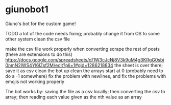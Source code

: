 # giunobot1
Giuno's bot for the custom game!


TODO
a lot of the code needs fixing; probably change it from OS to some other system
clean the csv file
    
    
make the csv file work properly when converting
scrape the rest of posts (there are extensions to do this)
  https://docs.google.com/spreadsheets/d/1W3cJcNj8V3k9uM4g3KRgG0sbi0nmN2lWS4Yl6lZsf2M/edit?pli=1#gid=1286218834
  the sheet is over there; save it as csv 
  clean the bot up
   clean the arrays start at 0 (probably need to do a -1 somewhere)
   fix the problem with newlines, and fix the problems with emojis not working properly
   
  The bot works by:
   saving the file as a csv locally; then converting the csv to array; then reading each value given as the nth value as an array
